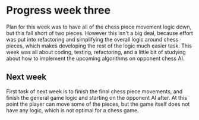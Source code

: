 # Progress week three

Plan for this week was to have all of the chess piece movement logic down, but this fall short of two pieces. However this isn't a big deal, because effort was put into
refactoring and simplifying the overall logic around chess pieces, which makes developing the rest of the logic much easier task. This week was all about coding, testing, refactoring,
and a little bit of studying about how to implement the upcoming algorithms on opponent chess AI.

## Next week

First task of next week is to finish the final chess piece movements, and finish the general game logic and starting on the opponent AI after. At this point the player can move some of the pieces, but the game
itself does not have any logic, which is not optimal for a chess game.
